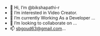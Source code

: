 - 👋 Hi, I’m @bikshapathi-r
- 👀 I’m interested in Video Creator.
- 🌱 I’m currently Working As a Developer ...
- 💞️ I’m looking to collaborate on ...
- 📫 sbgoud63@gmail.com...

<!---
bikshapathi-r/bikshapathi-r is a ✨ special ✨ repository because its `README.md` (this file) appears on your GitHub profile.
You can click the Preview link to take a look at your changes.
--->

